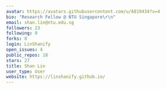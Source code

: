 ```yaml
---
avatar: https://avatars.githubusercontent.com/u/6819434?v=4
bio: "Research Fellow @ NTU Singapore\r\n"
email: shan.lin@ntu.edu.sg
followers: 23
following: 9
forks: 8
login: LinShanify
open_issues: 4
public_repos: 18
stars: 27
title: Shan Lin
user_type: User
website: https://linshanify.github.io/
---
```

